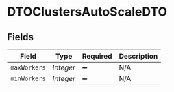 # DTOClustersAutoScaleDTO


## Fields

| Field              | Type               | Required           | Description        |
| ------------------ | ------------------ | ------------------ | ------------------ |
| `maxWorkers`       | *Integer*          | :heavy_minus_sign: | N/A                |
| `minWorkers`       | *Integer*          | :heavy_minus_sign: | N/A                |